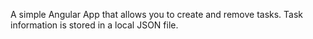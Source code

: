  A simple Angular App that allows you to create and remove tasks. Task information is stored in a local JSON file.
